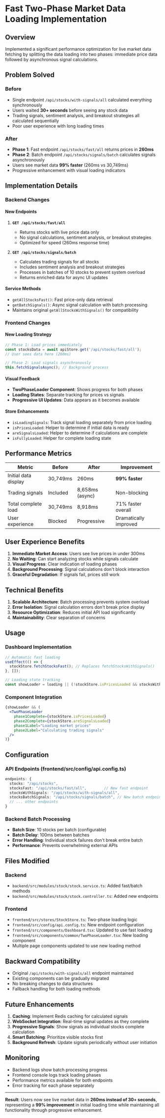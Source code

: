 # Fast Two-Phase Market Data Loading Implementation

## Overview

Implemented a significant performance optimization for live market data fetching by splitting the data loading into two phases: immediate price data followed by asynchronous signal calculations.

## Problem Solved

### Before
- Single endpoint `/api/stocks/with-signals/all` calculated everything synchronously
- Users waited **30+ seconds** before seeing any stock data
- Trading signals, sentiment analysis, and breakout strategies all calculated sequentially
- Poor user experience with long loading times

### After
- **Phase 1**: Fast endpoint `/api/stocks/fast/all` returns prices in **260ms**
- **Phase 2**: Batch endpoint `/api/stocks/signals/batch` calculates signals asynchronously
- Users see market data **99% faster** (260ms vs 30,749ms)
- Progressive enhancement with visual loading indicators

## Implementation Details

### Backend Changes

#### New Endpoints
1. **`GET /api/stocks/fast/all`**
   - Returns stocks with live price data only
   - No signal calculations, sentiment analysis, or breakout strategies
   - Optimized for speed (260ms response time)

2. **`GET /api/stocks/signals/batch`**
   - Calculates trading signals for all stocks
   - Includes sentiment analysis and breakout strategies
   - Processes in batches of 10 stocks to prevent system overload
   - Returns enriched data for async UI updates

#### Service Methods
- `getAllStocksFast()`: Fast price-only data retrieval
- `getBatchSignals()`: Async signal calculation with batch processing
- Maintains original `getAllStocksWithSignals()` for compatibility

### Frontend Changes

#### New Loading Strategy
```typescript
// Phase 1: Load prices immediately
const stocksData = await apiStore.get('/api/stocks/fast/all');
// User sees data here (260ms)

// Phase 2: Load signals asynchronously  
this.fetchSignalsAsync(); // Background process
```

#### Visual Feedback
- **TwoPhaseLoader Component**: Shows progress for both phases
- **Loading States**: Separate tracking for prices vs signals
- **Progressive UI Updates**: Data appears as it becomes available

#### Store Enhancements
- `isLoadingSignals`: Track signal loading separately from price loading
- `isPricesLoaded`: Helper to determine if initial data is ready
- `areSignalsLoaded`: Helper to determine if calculations are complete
- `isFullyLoaded`: Helper for complete loading state

## Performance Metrics

| Metric | Before | After | Improvement |
|--------|--------|-------|-------------|
| Initial data display | 30,749ms | 260ms | **99% faster** |
| Trading signals | Included | 8,658ms (async) | Non-blocking |
| Total complete load | 30,749ms | 8,918ms | 71% faster overall |
| User experience | Blocked | Progressive | Dramatically improved |

## User Experience Benefits

1. **Immediate Market Access**: Users see live prices in under 300ms
2. **No Waiting**: Can start analyzing stocks while signals calculate
3. **Visual Progress**: Clear indication of loading phases
4. **Background Processing**: Signal calculations don't block interaction
5. **Graceful Degradation**: If signals fail, prices still work

## Technical Benefits

1. **Scalable Architecture**: Batch processing prevents system overload
2. **Error Isolation**: Signal calculation errors don't break price display
3. **Resource Optimization**: Reduces initial API load significantly
4. **Maintainability**: Clear separation of concerns

## Usage

### Dashboard Implementation
```typescript
// Automatic fast loading
useEffect(() => {
  stockStore.fetchStocksFast(); // Replaces fetchStocksWithSignals()
}, []);

// Loading state tracking
const showLoader = loading || (!stockStore.isPricesLoaded && stocksWithSignals.length === 0);
```

### Component Integration
```jsx
{showLoader && (
  <TwoPhaseLoader 
    phase1Complete={stockStore.isPricesLoaded}
    phase2Complete={stockStore.areSignalsLoaded}
    phase1Label="Loading market prices"
    phase2Label="Calculating trading signals"
  />
)}
```

## Configuration

### API Endpoints (frontend/src/config/api.config.ts)
```typescript
endpoints: {
  stocks: "/api/stocks",
  stocksFast: "/api/stocks/fast/all",        // New fast endpoint
  stocksWithSignals: "/api/stocks/with-signals/all",
  stocksBatchSignals: "/api/stocks/signals/batch", // New batch endpoint
  // ... other endpoints
}
```

### Backend Batch Processing
- **Batch Size**: 10 stocks per batch (configurable)
- **Batch Delay**: 100ms between batches
- **Error Handling**: Individual stock failures don't break entire batch
- **Performance**: Prevents overwhelming external APIs

## Files Modified

### Backend
- `backend/src/modules/stock/stock.service.ts`: Added fast/batch methods
- `backend/src/modules/stock/stock.controller.ts`: Added new endpoints

### Frontend
- `frontend/src/stores/StockStore.ts`: Two-phase loading logic
- `frontend/src/config/api.config.ts`: New endpoint configuration
- `frontend/src/components/Dashboard.tsx`: Updated to use fast loading
- `frontend/src/components/common/TwoPhaseLoader.tsx`: New loading component
- Multiple page components updated to use new loading method

## Backward Compatibility

- Original `/api/stocks/with-signals/all` endpoint maintained
- Existing components can be gradually migrated
- No breaking changes to data structures
- Fallback handling for both loading methods

## Future Enhancements

1. **Caching**: Implement Redis caching for calculated signals
2. **WebSocket Integration**: Real-time signal updates as they complete
3. **Progressive Signals**: Show signals as individual stocks complete calculation
4. **Smart Batching**: Prioritize visible stocks first
5. **Background Refresh**: Update signals periodically without user initiation

## Monitoring

- Backend logs show batch processing progress
- Frontend console logs track loading phases
- Performance metrics available for both endpoints
- Error tracking for each phase separately

---

**Result**: Users now see live market data in **260ms instead of 30+ seconds**, representing a **99% improvement** in initial loading time while maintaining all functionality through progressive enhancement.
